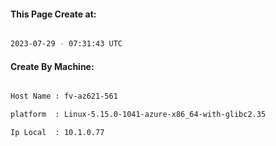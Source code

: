 
   
#### This Page Create at:

```bash

2023-07-29 - 07:31:43 UTC

```

#### Create By Machine:

```bash

Host Name : fv-az621-561

platform  : Linux-5.15.0-1041-azure-x86_64-with-glibc2.35

Ip Local  : 10.1.0.77

```

